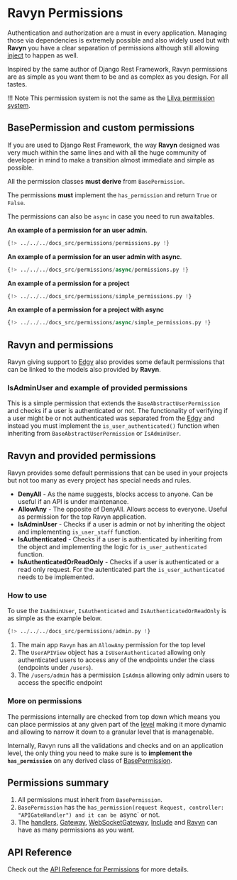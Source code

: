 # Ravyn Permissions

Authentication and authorization are a must in every application. Managing those via dependencies is extremely possible
and also widely used but with **Ravyn** you have a clear separation of permissions although still allowing
[inject](../dependencies.md) to happen as well.

Inspired by the same author of Django Rest Framework, Ravyn permissions are as simple as you want them to be and as complex
as you design. For all tastes.

!!! Note
    This permission system is not the same as the [Lilya permission system](https://lilya.dev/permissions).

## BasePermission and custom permissions

If you are used to Django Rest Framework, the way **Ravyn** designed was very much within the same lines and with
all the huge community of developer in mind to make a transition almost immediate and simple as possible.

All the permission classes **must derive** from `BasePermission`.

The permissions **must** implement the `has_permission` and return `True` or `False`.

The permissions can also be `async` in case you need to run awaitables.

**An example of a permission for an user admin**.

```python
{!> ../../../docs_src/permissions/permissions.py !}
```

**An example of a permission for an user admin with async**.

```python
{!> ../../../docs_src/permissions/async/permissions.py !}
```

**An example of a permission for a project**

```python
{!> ../../../docs_src/permissions/simple_permissions.py !}
```

**An example of a permission for a project with async**

```python
{!> ../../../docs_src/permissions/async/simple_permissions.py !}
```

## Ravyn and permissions

Ravyn giving support to [Edgy](../databases/edgy/motivation.md) also provides some default permissions
that can be linked to the models also provided by **Ravyn**.

### IsAdminUser and example of provided permissions

This is a simple permission that extends the `BaseAbstractUserPermission` and checks if a user is authenticated or not.
The functionality of verifying if a user might be or not authenticated was separated from the
[Edgy](../databases/edgy/motivation.md) and instead you must implement the `is_user_authenticated()`
function when inheriting from `BaseAbstractUserPermission` or `IsAdminUser`.

## Ravyn and provided permissions

Ravyn provides some default permissions that can be used in your projects but not too many as every project has
special needs and rules.

* **DenyAll** - As the name suggests, blocks access to anyone. Can be useful if an API is under maintenance.
* **AllowAny** - The opposite of DenyAll. Allows access to everyone. Useful as permission for the top Ravyn
application.
* **IsAdminUser** - Checks if a user is admin or not by inheriting the object and implementing `is_user_staff` function.
* **IsAuthenticated** - Checks if a user is authenticated by inheriting from the object and implementing the logic
for `is_user_authenticated` function.
* **IsAuthenticatedOrReadOnly** - Checks if a user is authenticated or a read only request. For the autenticated
part the `is_user_authenticated` needs to be implemented.

### How to use

To use the `IsAdminUser`, `IsAuthenticated` and `IsAuthenticatedOrReadOnly` is as simple as the example below.

```python
{!> ../../../docs_src/permissions/admin.py !}
```

1. The main app `Ravyn` has an `AllowAny` permission for the top level
2. The `UserAPIView` object has a `IsUserAuthenticated` allowing only authenticated users to access any
of the endpoints under the class (endpoints under `/users`).
3. The `/users/admin` has a permission `IsAdmin` allowing only admin users to access the specific endpoint

### More on permissions

The permissions internally are checked from top down which means you can place permissios at any
given part of the [level](../application/levels.md) making it more dynamic and allowing to narrow
it down to a granular level that is managenable.

Internally, Ravyn runs all the validations and checks and on an application level, the only
thing you need to make sure is to **implement the `has_permission`** on any derived class of
[BasePermission](#basepermission-and-custom-permissions).

## Permissions summary

1. All permissions must inherit from `BasePermission`.
2. `BasePermission` has the `has_permission(request Request, controller: "APIGateHandler") and it can
be `async` or not.
3. The [handlers](../routing/handlers.md), [Gateway](../routing/routes.md#gateway),
[WebSocketGateway](../routing/routes.md#websocketgateway), [Include](../routing/routes.md#include)
and [Ravyn](../application/applications.md) can have as many permissions as you want.

## API Reference

Check out the [API Reference for Permissions](../references/permissions.md) for more details.
